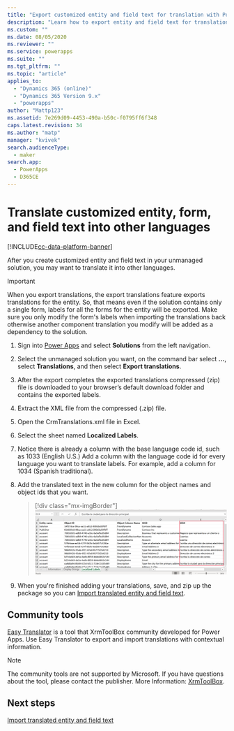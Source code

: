 ```yaml
---
title: "Export customized entity and field text for translation with Power Apps | MicrosoftDocs"
description: "Learn how to export entity and field text for translation"
ms.custom: ""
ms.date: 08/05/2020
ms.reviewer: ""
ms.service: powerapps
ms.suite: ""
ms.tgt_pltfrm: ""
ms.topic: "article"
applies_to: 
  - "Dynamics 365 (online)"
  - "Dynamics 365 Version 9.x"
  - "powerapps"
author: "Mattp123"
ms.assetid: 7e269d09-4453-490a-b50c-f0795ff6f348
caps.latest.revision: 34
ms.author: "matp"
manager: "kvivek"
search.audienceType: 
  - maker
search.app: 
  - PowerApps
  - D365CE
---
```

# Translate customized entity, form, and field text into other languages
[!INCLUDE[cc-data-platform-banner](../../includes/cc-data-platform-banner.md)]

After you create customized entity and field text in your unmanaged solution, you may want to translate it into other languages.  

> [!IMPORTANT]
> When you export translations, the export translations feature exports translations for the entity. So, that means even if the solution contains only a single form, labels for all the forms for the entity will be exported. Make sure you only modify the form's labels when importing the translations back otherwise another component translation you modify will be added as a dependency to the solution.
  
1. Sign into [Power Apps](https://make.powerapps.com/?utm_source=padocs&utm_medium=linkinadoc&utm_campaign=referralsfromdoc) and select **Solutions** from the left navigation.    
  
2. Select the unmanaged solution you want, on the command bar select **…**, select **Translations**, and then select **Export translations**.  

3. After the export completes the exported translations compressed (zip) file is downloaded to your browser’s default download folder and contains the exported labels.
  
4. Extract the XML file from the compressed (.zip) file.  

5. Open the CrmTranslations.xml file in Excel.

6. Select the sheet named **Localized Labels**.

7. Notice there is already a column with the base language code id, such as 1033 (English U.S.) Add a column with the language code id for every language you want to translate labels. For example, add a column for 1034 (Spanish traditional).

8. Add the translated text in the new column for the object names and object ids that you want.
    > [!div class="mx-imgBorder"]
    > ![Translated text in Excel file](media/translated-entity-label-text.png)

9. When you're finished adding your translations, save, and zip up the package so you can [Import translated entity and field text](import-translated-entity-field-text.md).

## Community tools

[Easy Translator](https://www.xrmtoolbox.com/plugins/MsCrmTools.Translator/) is a tool that XrmToolBox community developed for Power Apps. Use Easy Translator to export and import translations with contextual information. 

> [!NOTE]
> The community tools are not supported by Microsoft. 
> If you have questions about the tool, please contact the publisher. More Information: [XrmToolBox](https://www.xrmtoolbox.com).

## Next steps  
 [Import translated entity and field text](import-translated-entity-field-text.md)
